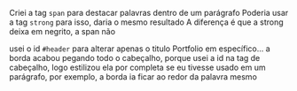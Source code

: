 Criei a tag `span` para destacar palavras dentro de um parágrafo
Poderia usar a tag `strong` para isso, daria o mesmo resultado
A diferença é que a strong deixa em negrito, a span não

usei o id `#header` para alterar apenas o titulo Portfolio em específico...
a borda acabou pegando todo o cabeçalho, porque usei a id na tag de cabeçalho, logo estilizou ela por completa
se eu tivesse usado em um parágrafo, por exemplo, a borda ia ficar ao redor da palavra mesmo